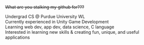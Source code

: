 <s>What are you stalking my github for???</s>

<p>
  Undergrad CS @ Purdue University WL
  <br>
  Currently experienced in Unity Game Development
  <br>
  Learning web dev, app dev, data science, C language
  <br>
  Interested in learning new skills & creating fun, unique, and useful applications
</p>



<!---
ng-daniel/ng-daniel is a ✨ special ✨ repository because its `README.md` (this file) appears on your GitHub profile.
You can click the Preview link to take a look at your changes.
--->
